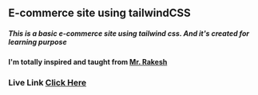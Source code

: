 ## E-commerce site using tailwindCSS

##### This is a basic e-commerce site using tailwind css. And it's created for learning purpose

#### I'm totally inspired and taught from [Mr. Rakesh](https://github.com/codersgyan) 

### Live Link [ Click Here](https://ryan-riaz.github.io/tailwind_css_E_commerce_site/)
